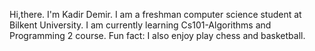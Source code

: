 Hi,there. I'm Kadir Demir.
I am a freshman computer science student at Bilkent University.
I am currently learning Cs101-Algorithms and Programming 2 course.
Fun fact: I also enjoy play chess and basketball.

